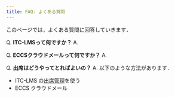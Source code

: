 ```yaml
---
title: FAQ: よくある質問
---
```


このページでは，よくある質問に回答していきます．  

Q. **ITC-LMSって何ですか？**
A. 


Q. **ECCSクラウドメールって何ですか？**
A. 



Q. **出席はどうやってとればよいの？**
A. 以下のような方法があります．
  * ITC-LMS の<a href="https://www.ecc.u-tokyo.ac.jp/announcement/2014/05/13_1904.html">出席管理</a>を使う
  * ECCS クラウドメール

